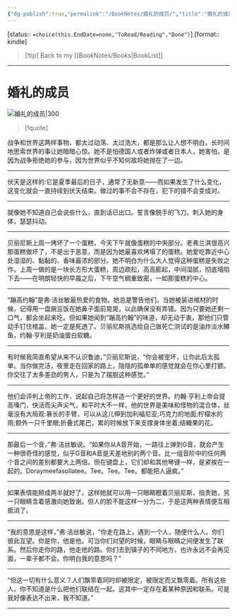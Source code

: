 ```yaml
---
{"dg-publish":true,"permalink":"/BookNotes/婚礼的成员/","title":"婚礼的成员","noteIcon":""}
---
```


[status:: `=choice(this.EndDate=none,"ToRead/Reading","Done")`]
[format:: kindle]

>[!tip] Back to my [[BookNotes/Books\|BookList]]

---
# 婚礼的成员

![婚礼的成员|300](https://img2.doubanio.com/view/subject/l/public/s29487822.jpg)

>[!quote]

战争和世界这两样事物，都太过动荡、太过浩大，都是那么让人想不明白。长时间地思索世界的事让她暗暗心惊。她不是怕德国人或者炸弹或者日本人，她害怕，是因为战争拒绝她的参与，因为世界似乎不知何故将她抛在了一边。

------

伏天是这样的:它是夏季最后的日子，通常了无新意——而如果发生了什么变化，这变化就会一直持续到伏天结束。做过的事不会不存在，犯下的错不会变成对。

------

就像她不知道自己会说些什么，直到话已出口。誓言像脱手的飞刀，刺入她的身体，瑟瑟抖动。

------

贝丽尼斯上周一烤坏了一个蛋糕，今天下午就像蛋糕的中央部分。老弗兰淇很高兴那蛋糕做坏了，不是出于恶意，而是因为她最喜欢烤塌了的蛋糕。她爱吃靠近中心处湿湿的、黏黏的、香味最浓的部分。她不明白为什么大人觉得这种蛋糕是失败之作。上周一做的是一块长方形大蛋糕，周边疏松，高高膨起，中间湿腻，彻底塌陷下去——在明朗轻快的早晨之后，下午空气稠重致密，一如那蛋糕的中心。

----------

“蹦高约翰”是弗·洁丝敏最热爱的食物。她总是警告他们，当她被装进棺材的时候，记得用一盘豌豆饭在她鼻子面前晃晃，以此确保没有弄错。因为只要她还剩一口气，都会坐起来吃。但如果她闻到“蹦高约翰”的味道，却无动于衷，那他们只管动手钉住棺盖，她一定是死透了。贝丽尼斯挑选给自己做死亡测试的是油炸淡水鳟鱼，约翰·亨利是奶油蛋白软糖。

----------

有时候我简直希望从来不认识鲁迪，”贝丽尼斯说，“你会被宠坏，让你此后太孤单。当你做完活，夜里走在回家的路上，隐隐的孤单单的感觉就会在你心里打颤。你交往了太多差劲的男人，只是为了摆脱这种感觉。”

------

他们会评判上帝的工作，说起自己将怎样造一个更好的世界。约翰·亨利上帝会提高嗓门，快活而尖声尖气，和平时大不一样，他的世界是美味和怪物的混合体，丝毫没有大局观:暴长的手臂，可以从这儿伸到加利福尼亚;巧克力的地面;柠檬水的雨;额外一只千里眼;折叠式尾巴，累的时候放下来支撑身体坐着;结糖果的花。

--------

那最后一个音，”弗·洁丝敏说。“如果你从A音开始，一路往上弹到G音，就会产生一种很奇怪的感觉，似乎G音和A音是天差地别的两个音。比一组音阶中的任何两个音之间的差别都要大上两倍。但在键盘上，它们却和其他琴键一样，是紧挨在一起的。Doraymeefasollatee。Tee。Tee。Tee。都能把人逼疯。”

-------

如果表情能掰成两半就好了，这样她就可以用一只眼睛瞪着贝丽尼斯，指责她，另一只眼睛含着感激向她致谢。但人的脸不能这样一分为二，于是这两种表情便互相抵消了。

----

“我的意思是这样，”弗·洁丝敏说，“你走在路上，遇到一个人，随便什么人。你们彼此互望。你是你，他是他。可当你们对望的时候，眼睛与眼睛之间便发生了联系。然后你走你的路，他走他的路。你们去到镇子的不同地方，也许永远不会再见面，一辈子都不会。你明白我的意思吗？”

----

“但这一切有什么意义？人们飘零着同时却被限定，被限定而又飘零着。所有这些人，你不知道是什么把他们联结在一起。这其中一定存在着某种原因和联系。可是我好像表达不出来，我不知道。”

----
